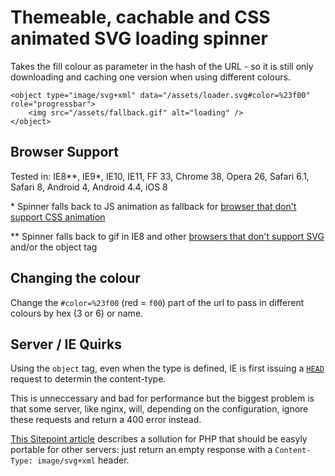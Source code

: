 Themeable, cachable and CSS animated SVG loading spinner
========================================================

Takes the fill colour as parameter in the hash of the URL - so it is still only downloading and caching one version when using different colours.

```
<object type="image/svg+xml" data="/assets/loader.svg#color=%23f00" role="progressbar">
	<img src="/assets/fallback.gif" alt="loading" />
</object>
```

Browser Support
---------------
Tested in: IE8\*\*, IE9\*, IE10, IE11, FF 33, Chrome 38, Opera 26, Safari 6.1, Safari 8, Android 4, Android 4.4, iOS 8


\* Spinner falls back to JS animation as fallback for [browser that don't support CSS animation](http://caniuse.com/#feat=css-animation)

\*\* Spinner falls back to gif in IE8 and other [browsers that don't support SVG](http://caniuse.com/#feat=svg) and/or the object tag

Changing the colour
-------------------
Change the `#color=%23f00` (red = `f00`) part of the url to pass in different colours by hex (3 or 6) or name.

Server / IE Quirks
------------------
Using the `object` tag, even when the type is defined, IE is first issuing a [`HEAD`](https://ochronus.com/http-head-request-good-uses/) request to determin the content-type.

This is unneccessary and bad for performance but the biggest problem is that some server, like nginx, will, depending on the configuration, ignore these requests and return a 400 error instead.

[This Sitepoint article](http://www.sitepoint.com/ie-contype-request/) describes a sollution for PHP that should be easyly portable for other servers:
just return an empty response with a `Content-Type: image/svg+xml` header.